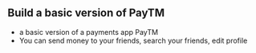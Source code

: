 
## Build a basic version of PayTM
- a basic version of a payments app PayTM
- You can send money to your friends, search your friends, edit profile
